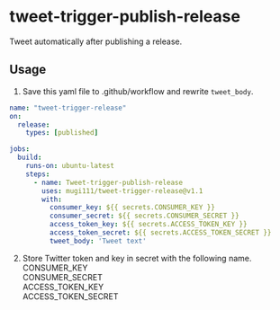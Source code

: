# tweet-trigger-publish-release

Tweet automatically after publishing a release.

## Usage
1. Save this yaml file to .github/workflow and rewrite `tweet_body`.
```yaml
name: "tweet-trigger-release"
on:
  release:
    types: [published]

jobs:
  build:
    runs-on: ubuntu-latest
    steps:
      - name: Tweet-trigger-publish-release
        uses: mugi111/tweet-trigger-release@v1.1
        with:
          consumer_key: ${{ secrets.CONSUMER_KEY }}
          consumer_secret: ${{ secrets.CONSUMER_SECRET }}
          access_token_key: ${{ secrets.ACCESS_TOKEN_KEY }}
          access_token_secret: ${{ secrets.ACCESS_TOKEN_SECRET }}
          tweet_body: 'Tweet text'
```

2. Store Twitter token and key in secret with the following name.  
CONSUMER_KEY  
CONSUMER_SECRET  
ACCESS_TOKEN_KEY  
ACCESS_TOKEN_SECRET
